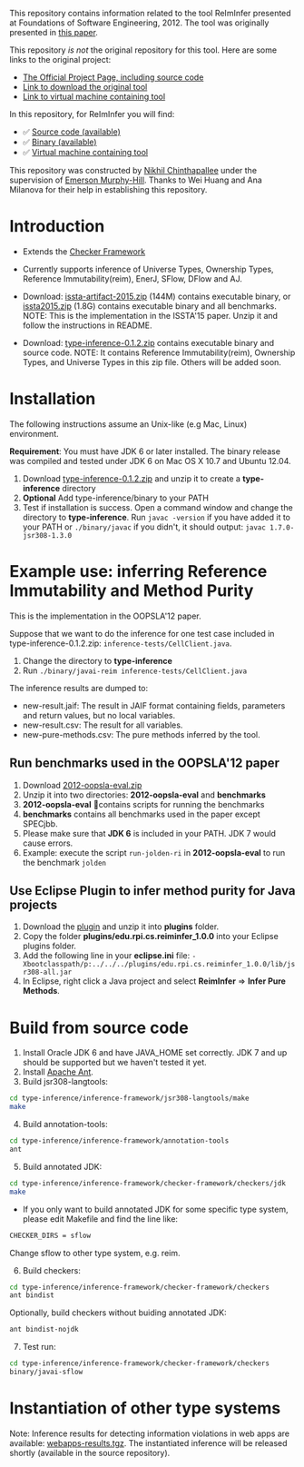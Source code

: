 
This repository contains information related to the tool ReImInfer presented at Foundations of Software Engineering, 2012. The tool was originally presented in [this paper](http://dl.acm.org.prox.lib.ncsu.edu/citation.cfm?id=2393596.2393640).

This repository _is not_ the original repository for this tool. Here are some links to the original project:
* [The Official Project Page, including source code](https://github.com/proganalysis/type-inference)
* [Link to download the original tool](http://type-inference.googlecode.com/files/type-inference-0.1.2.zip)
* [Link to virtual machine containing tool](https://drive.google.com/a/ncsu.edu/file/d/0B5ENHnWDmolgTFY2Y0pLM1NOTGM/view?usp=sharing)

In this repository, for ReImInfer you will find:
* :white_check_mark: [Source code (available)](https://github.com/SoftwareEngineeringToolDemos/FSE-2012-ReImInfer)
* :white_check_mark: [Binary (available)](https://github.com/SoftwareEngineeringToolDemos/FSE-2012-ReImInfer/blob/master/type-inference-0.1.2.zip)
* :white_check_mark: [Virtual machine containing tool](http://go.ncsu.edu/SE-tool-VMs)

This repository was constructed by [Nikhil Chinthapallee](https://github.com/nchinth) under the supervision of [Emerson Murphy-Hill](https://github.com/CaptainEmerson).
Thanks to Wei Huang and Ana Milanova for their help in establishing this repository. 


# Introduction #
  * Extends the [Checker Framework](http://types.cs.washington.edu/checker-framework/)

  * Currently supports inference of Universe Types, Ownership Types, Reference Immutability(reim), EnerJ, SFlow, DFlow and AJ.

  * Download: [issta-artifact-2015.zip](http://www.cs.rpi.edu/~dongy6/issta-artifact-2015/issta-artifact-2015.zip) (144M) contains executable binary, or [issta2015.zip](http://www.cs.rpi.edu/~dongy6/issta-artifact-2015/issta2015.zip) (1.8G) contains executable binary and all benchmarks. NOTE: This is the implementation in the ISSTA'15 paper. Unzip it and follow the instructions in README.

  * Download: [type-inference-0.1.2.zip](http://type-inference.googlecode.com/files/type-inference-0.1.2.zip) contains executable binary and source code. NOTE: It contains  Reference Immutability(reim), Ownership Types, and Universe Types in this zip file. Others will be added soon.

# Installation #
The following instructions assume an Unix-like (e.g Mac, Linux) environment.

**Requirement**: You must have JDK 6 or later installed. The binary release was compiled and tested under JDK 6 on Mac OS X 10.7 and Ubuntu 12.04.

  1. Download [type-inference-0.1.2.zip](http://type-inference.googlecode.com/files/type-inference-0.1.2.zip) and unzip it to create a **type-inference** directory
  1. **Optional** Add type-inference/binary to your PATH
  1. Test if installation is success. Open a command window and change the directory to **type-inference**. Run     `javac -version` if you have added it to your PATH or `./binary/javac` if you didn't, it should output: `javac 1.7.0-jsr308-1.3.0`

# Example use: inferring Reference Immutability and Method Purity #
This is the implementation in the OOPSLA'12 paper.

Suppose that we want to do the inference for one test case included in type-inference-0.1.2.zip: `inference-tests/CellClient.java`.

  1. Change the directory to **type-inference**
  1. Run `./binary/javai-reim inference-tests/CellClient.java`

The inference results are dumped to:
  * new-result.jaif:  The result in JAIF format containing fields, parameters and return values, but no local variables.
  * new-result.csv: The result for all variables.
  * new-pure-methods.csv: The pure methods inferred by the tool.

## Run benchmarks used in the OOPSLA'12 paper ##
  1. Download [2012-oopsla-eval.zip](http://homepages.rpi.edu/~dongy6/2012-oopsla-eval.zip)
  1. Unzip it into two directories: **2012-oopsla-eval** and **benchmarks**
  1. **2012-oopsla-eval** contains scripts for running the benchmarks
  1. **benchmarks** contains all benchmarks used in the paper except SPECjbb.
  1. Please make sure that **JDK 6** is included in your PATH. JDK 7 would cause errors.
  1. Example: execute the script `run-jolden-ri` in **2012-oopsla-eval** to run the benchmark `jolden`

## Use Eclipse Plugin to infer method purity for Java projects ##
  1. Download the [plugin](http://type-inference.googlecode.com/files/ReimInfer_EclipsePlugin.zip) and unzip it into **plugins** folder.
  1. Copy the folder **plugins/edu.rpi.cs.reiminfer\_1.0.0** into your Eclipse plugins folder.
  1. Add the following line in your **eclipse.ini** file: `-Xbootclasspath/p:../../../plugins/edu.rpi.cs.reiminfer_1.0.0/lib/jsr308-all.jar`
  1. In Eclipse, right click a Java project and select **ReimInfer** => **Infer Pure Methods**.

# Build from source code #
  1. Install Oracle JDK 6 and have JAVA_HOME set correctly. JDK 7 and up should be supported but we haven't tested it yet.
  2. Install [Apache Ant](http://ant.apache.org/).
  3. Build jsr308-langtools:
  
  ```bash
  cd type-inference/inference-framework/jsr308-langtools/make
  make
  ```
  4. Build annotation-tools:
  
  ```bash
  cd type-inference/inference-framework/annotation-tools
  ant
  ```
  5. Build annotated JDK:
  
  ```bash
  cd type-inference/inference-framework/checker-framework/checkers/jdk
  make
  ```
   * If you only want to build annotated JDK for some specific type system, please edit Makefile and find the line like:
  
  ```bash
  CHECKER_DIRS = sflow
  ```
  Change sflow to other type system, e.g. reim.
  
  6. Build checkers:
  
  ```bash
  cd type-inference/inference-framework/checker-framework/checkers
  ant bindist
  ```
  Optionally, build checkers without buiding annotated JDK:
  
  ```bash
  ant bindist-nojdk
  ```
  
  7. Test run:
  ```bash
  cd type-inference/inference-framework/checker-framework/checkers
  binary/javai-sflow
  ```

# Instantiation of other type systems #
Note: Inference results for detecting information violations in web apps are available: [webapps-results.tgz](http://www.cs.rpi.edu//~huangw5/webapps-results.tgz). The instantiated inference will be released shortly (available in the source repository).
